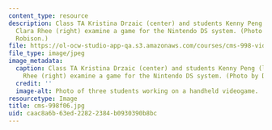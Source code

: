 ```yaml
---
content_type: resource
description: Class TA Kristina Drzaic (center) and students Kenny Peng (left) and
  Clara Rhee (right) examine a game for the Nintendo DS system. (Photo by Dr. Alice
  Robison.)
file: https://ol-ocw-studio-app-qa.s3.amazonaws.com/courses/cms-998-videogame-theory-and-analysis-fall-2006/caac8a6b63ed22822384b0930390b8bc_cms-998f06.jpg
file_type: image/jpeg
image_metadata:
  caption: Class TA Kristina Drzaic (center) and students Kenny Peng (left) and Clara
    Rhee (right) examine a game for the Nintendo DS system. (Photo by Dr. Alice Robison.)
  credit: ''
  image-alt: Photo of three students working on a handheld videogame.
resourcetype: Image
title: cms-998f06.jpg
uid: caac8a6b-63ed-2282-2384-b0930390b8bc
---
```

